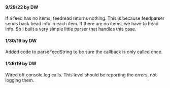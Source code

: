 #### 9/29/22 by DW

If a feed has no items, feedread returns nothing. This is because feedparser sends back head info in each item. If there are no items, we have to head info. So I built a very simple little parser that handles this case.

#### 1/30/19 by DW

Added code to parseFeedString to be sure the callback is only called once.  

#### 1/26/19 by DW

Wired off console.log calls. This level should be reporting the errors, not logging them. 

